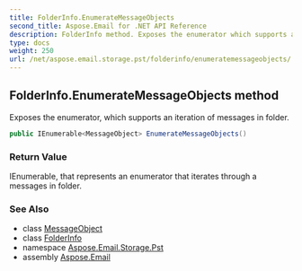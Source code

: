 ```yaml
---
title: FolderInfo.EnumerateMessageObjects
second_title: Aspose.Email for .NET API Reference
description: FolderInfo method. Exposes the enumerator which supports an iteration of messages in folder
type: docs
weight: 250
url: /net/aspose.email.storage.pst/folderinfo/enumeratemessageobjects/
---
```

## FolderInfo.EnumerateMessageObjects method

Exposes the enumerator, which supports an iteration of messages in folder.

```csharp
public IEnumerable<MessageObject> EnumerateMessageObjects()
```

### Return Value

IEnumerable, that represents an enumerator that iterates through a messages in folder.

### See Also

* class [MessageObject](../../../aspose.email.mapi.msg/messageobject/)
* class [FolderInfo](../)
* namespace [Aspose.Email.Storage.Pst](../../folderinfo/)
* assembly [Aspose.Email](../../../)


